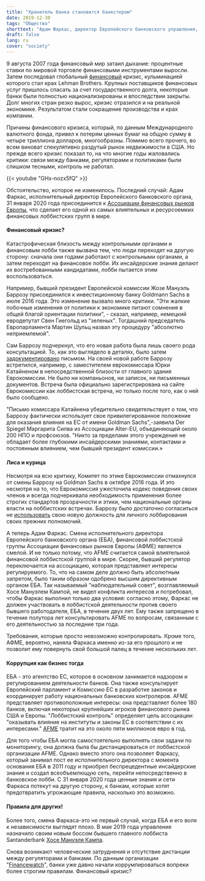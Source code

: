 ```yaml
---
title: "Хранитель банка становится банкстером"
date: 2019-12-30
tags: "Общество"
shorttext: "Адам Фаркас, директор Европейского банковского управления, входит в одну из самых мощных финансовых лоббистских групп в мире."
draft: false
lang: ru
cover: "society"
---
```


9 августа 2007 года финансовый мир затаил дыхание: процентные ставки по мировой торговле финансовыми инструментами выросли. Затем последовал глобальный [финансовый](https://www.lobbycontrol.de/2019/10/eu-bankenaufseher-wird-bankenlobbyist/ "EU-Bankenaufseher wird Bankenlobbyist") кризис, кульминацией которого стал крах Lehman Brothers. Крупных поставщиков финансовых услуг пришлось спасать за счет государственного долга, некоторые банки были полностью национализированы и впоследствии закрыты. Долг многих стран резко вырос, кризис отразился и на реальной экономике. Результатом стали сокращение производства и крах компании.

Причины финансового кризиса, который, по данным Международного валютного фонда, привел к потерям ценных бумаг на общую сумму в четыре триллиона долларов, многообразны. Помимо всего прочего, во всем виноват спекулятивно раздутый рынок недвижимости в США. Но прежде всего кризис показал то, на что многие годы жаловались критики: связи между банками, регуляторами и политиками были слишком тесными, контроль не работал.

{{< youtube "GHx-nozx5fQ" >}}

Обстоятельство, которое не изменилось. Последний случай: Адам Фаркас, исполнительный директор Европейского банковского органа, 31 января 2020 года присоединится к [Ассоциации финансовых рынков Европы](https://www.afme.eu/ "Association for Financial Markets in Europe"), что сделает его одной из самых влиятельных и ресурсоемких финансовых лоббистских групп в мире. 

#### Финансовый кризис? 

Катастрофическая близость между контрольными органами и финансовым лобби также вызвана тем, что люди переходят на другую сторону: сначала они годами работают с контрольными органами, а затем переходят на финансовое лобби. Их инсайдерские знания делают их востребованными кандидатами, лобби пытается этим воспользоваться.

Например, бывший президент Европейской комиссии Жозе Мануэль Баррозу присоединился к инвестиционному банку Goldmann Sachs в июле 2016 года. Это изменение вызвало много критики. "Эти жалкие побочные изменения от политики к экономике питают сомнения в общей благой ориентации политики", - сказал, например, немецкий евродепутат Свен Гиегольд из "зеленых". Тогдашний председатель Европарламента Мартин Шульц назвал эту процедуру "абсолютно неприемлемой".

Сам Баррозу подчеркнул, что его новая работа была лишь своего рода консультацией. То, как это выглядело в деталях, было затем [задокументировано](https://www.faz.net/aktuell/wirtschaft/menschen-wirtschaft/kritik-an-wechsel-von-jose-manuel-barroso-zu-goldman-sachs-14333977.html "Kritik am Wechsel zu Goldman Sachs") письмом. На своей новой работе Баррозу встретился, например, с заместителем еврокомиссара Юрки Катайненом в непосредственной близости от главного здания Еврокомиссии. Не было ни компаньонов, ни записок, ни письменных документов. Встреча была официально зарегистрирована на сайте Еврокомиссии как лоббистская встреча, но только после того, как о ней было сообщено.

"Письмо комиссара Катайнена убедительно свидетельствует о том, что Баррозу фактически использует свое привилегированное положение для оказания влияния на ЕС от имени Goldman Sachs",-заявила Der Spiegel Маргарита Силва из Ассоциации Alter-EU, объединяющей около 200 НПО и профсоюзов. "Никто за пределами этого учреждения не обладает более глубокими инсайдерскими знаниями, контактами и постоянным влиянием, чем бывший президент комиссии.»

#### Лиса и курица

Несмотря на всю критику, Комитет по этике Еврокомиссии отмахнулся от смены Баррозу на Goldman Sachs в октябре 2016 года. И это несмотря на то, что Еврокомиссия ужесточила кодекс поведения своих членов и всегда подчеркивала необходимость применения более строгих стандартов прозрачности и этики, чем национальные органы власти на лоббистских встречах. Баррозу было достаточно согласиться не [использовать](https://www.spiegel.de/wirtschaft/soziales/jose-manuel-barroso-lobbyiert-fuer-goldman-sachs-a-1194344.html "Was José Barroso wirklich für Goldman Sachs tut") свою новую должность для личного лоббирования своих прежних полномочий.

А теперь Адам Фаркас. Смена исполнительного директора Европейского банковского органа (ЕБА), финансовой лоббистской группы Ассоциации финансовых рынков Европы (АФМЕ) является смелой. И не только потому, что AFME считается самой влиятельной финансовой лоббистской группой в мире. Скорее, бывший регулятор переключается на ассоциацию, которая представляет интересы регулируемого. То, что на самом деле должно быть абсолютным запретом, было таким образом одобрено высшим директивным органом ЕБА. Так называемый "наблюдательный совет", возглавляемый Хосе Мануэлем Кампой, не видел конфликта интересов и потребовал, чтобы Фаркас выполнил только два условия: согласно этому, Фаркас не должен участвовать в лоббистской деятельности против своего бывшего работодателя, ЕБА, в течение двух лет. Ему также запрещено в течение полутора лет консультировать AFME по вопросам, связанным с его деятельностью за последние три года.

Требования, которые просто невозможно контролировать. Кроме того, АФМЕ, вероятно, наняла Фаркаса именно из-за его прошлого и не позволит ему повернуть свой большой палец в течение нескольких лет.

#### Коррупция как бизнес тогда 

ЕБА - это агентство ЕС, которое в основном занимается надзором и регулированием деятельности банков. Она также консультирует Европейский парламент и Комиссию ЕС в разработке законов и координирует работу национальных банковских контролеров. AFME представляет противоположные интересы: она представляет более 180 банков, включая некоторых крупнейших игроков финансового рынка США и Европы. "Лоббистский контроль" определяет цель ассоциации: "оказывать влияние на институты и законы ЕС в соответствии с их интересами." [AFME](https://lobbyfacts.eu/representative/5f35edebfee64a6cbf69a156c5a63e7b/association-for-financial-markets-in-europe "Lobbyfacts @ AFME") тратит на это около пяти миллионов евро в год.

Для того чтобы ЕБА могла самостоятельно выполнять свои задачи по мониторингу, она должна была бы дистанцироваться от лоббистской организации AFME. Однако вместо этого она позволяет Фаркасу, который занимал пост ее исполнительного директора с момента основания ЕБА в 2011 году и приобрел беспрецедентные инсайдерские знания и создал всеобъемлющую сеть, перейти непосредственно в банковское лобби. С 31 января 2020 года ценные знания и сети Фаркаса потекут на другую сторону, к банкам, которые хотят предотвратить угрожающие правила, насколько это возможно.

#### Правила для других!

Более того, смена Фаркаса-это не первый случай, когда ЕБА и его воля к независимости выглядят плохо. В мае 2019 года управление назначило своим новым боссом бывшего главного лоббиста Santanderbank [Хосе Мануэля Кампа](https://eba.europa.eu/jose-manuel-campa-takes-up-his-position-as-chairperson-of-the-eba "José Manuel Campa takes up his position as Chairperson of the EBA").

Снова возникают человеческие затруднения и отсутствие дистанции между регуляторами и банками. По данным организации "[Financewatch](https://www.finance-watch.org/press-release/finance-watch-disappointed-at-ebas-weak-conditions-for-adam-farkas-move-to-lobby-group/ "Finance Watch disappointed at EBA’s weak conditions for Adam Farkas move to lobby group")", банки уже давно начали коррумпироваться вопреки более строгим правилам. Финансовый кризис?
